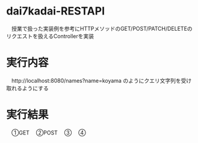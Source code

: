 # dai7kadai-RESTAPI
　授業で扱った実装例を参考にHTTPメソッドのGET/POST/PATCH/DELETEのリクエストを扱えるControllerを実装
 
# 実行内容
　http://localhost:8080/names?name=koyama のようにクエリ文字列を受け取れるようにする
 
# 実行結果
　①GET
　②POST
　③
　④
　
